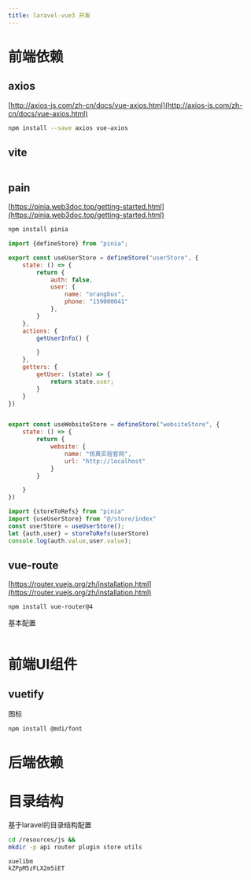 ```yaml
---
title: laravel-vue3 开发
---
```


# 前端依赖

## axios

[http://axios-js.com/zh-cn/docs/vue-axios.html](http://axios-js.com/zh-cn/docs/vue-axios.html) 

```bash
npm install --save axios vue-axios
```

## vite

```bash
```

## pain

[https://pinia.web3doc.top/getting-started.html](https://pinia.web3doc.top/getting-started.html)

```bash
npm install pinia
```

```javascript
import {defineStore} from "pinia";

export const useUserStore = defineStore("userStore", {
    state: () => {
        return {
            auth: false,
            user: {
                name: "orangbus",
                phone: "159000041"
            },
        }
    },
    actions: {
        getUserInfo() {

        }
    },
    getters: {
        getUser: (state) => {
            return state.user;
        }
    }
})


export const useWebsiteStore = defineStore("websiteStore", {
    state: () => {
        return {
            website: {
                name: "仿真实验官网",
                url: "http://localhost"
            }
        }

    }
})

```

```javascript
import {storeToRefs} from "pinia"
import {useUserStore} from "@/store/index"
const userStore = useUserStore();
let {auth,user} = storeToRefs(userStore)
console.log(auth.value,user.value);
```



## vue-route

[https://router.vuejs.org/zh/installation.html](https://router.vuejs.org/zh/installation.html)

```bash
npm install vue-router@4
```

基本配置

```javascript
```



# 前端UI组件

## vuetify



图标

```bash
npm install @mdi/font
```







# 后端依赖



# 目录结构

基于laravel的目录结构配置

```bash
cd /resources/js &&
mkdir -p api router plugin store utils
```



```
xuelibm
kZPpM5zFLX2m5iET



```



